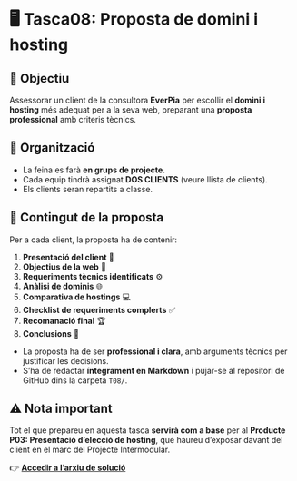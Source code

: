 # 🖥️ Tasca08: Proposta de domini i hosting

## 🎯 Objectiu
Assessorar un client de la consultora **EverPia** per escollir el **domini i hosting** més adequat per a la seva web, preparant una **proposta professional** amb criteris tècnics.

## 👥 Organització
- La feina es farà **en grups de projecte**.  
- Cada equip tindrà assignat **DOS CLIENTS** (veure llista de clients).  
- Els clients seran repartits a classe.

## 📝 Contingut de la proposta
Per a cada client, la proposta ha de contenir:
1. **Presentació del client** 🏢  
2. **Objectius de la web** 🎯  
3. **Requeriments tècnics identificats** ⚙️  
4. **Anàlisi de dominis** 🌐  
5. **Comparativa de hostings** 💻  
6. **Checklist de requeriments complerts** ✅  
7. **Recomanació final** 🏆  
8. **Conclusions** 📌  

- La proposta ha de ser **professional i clara**, amb arguments tècnics per justificar les decisions.  
- S’ha de redactar **íntegrament en Markdown** i pujar-se al repositori de GitHub dins la carpeta `T08/`.

## ⚠️ Nota important
Tot el que prepareu en aquesta tasca **servirà com a base** per al **Producte P03: Presentació d’elecció de hosting**, que haureu d’exposar davant del client en el marc del Projecte Intermodular.

👉 [**Accedir a l’arxiu de solució**](./solució.md)
